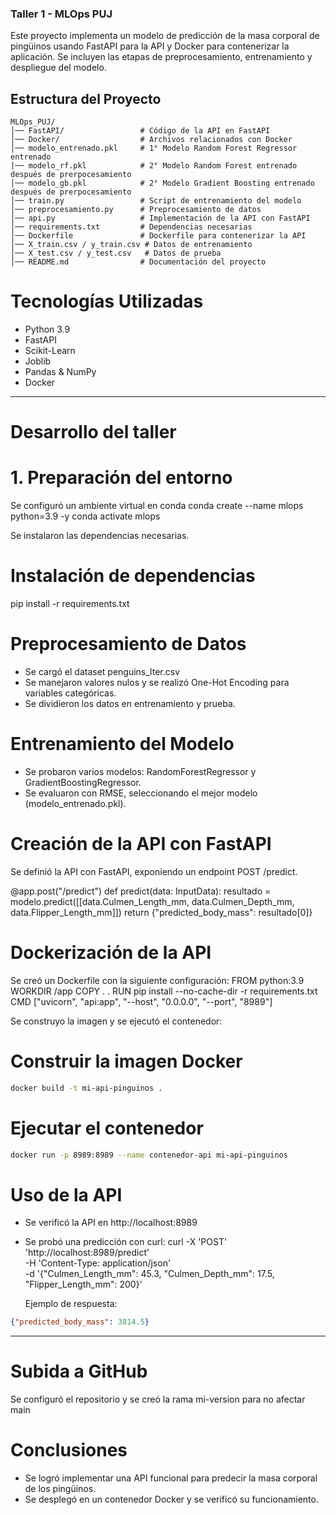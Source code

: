### Taller 1 - MLOps PUJ

Este proyecto implementa un modelo de predicción de la masa corporal de pingüinos usando FastAPI para la API y Docker para contenerizar la aplicación. Se incluyen las etapas de preprocesamiento, entrenamiento y despliegue del modelo.

## Estructura del Proyecto

```
MLOps_PUJ/
│── FastAPI/                 # Código de la API en FastAPI
│── Docker/                  # Archivos relacionados con Docker
│── modelo_entrenado.pkl     # 1° Modelo Random Forest Regressor entrenado 
|── modelo_rf.pkl            # 2° Modelo Random Forest entrenado después de prerpocesamiento
│── modelo_gb.pkl            # 2° Modelo Gradient Boosting entrenado después de prerpocesamiento
│── train.py                 # Script de entrenamiento del modelo
│── preprocesamiento.py      # Preprocesamiento de datos
│── api.py                   # Implementación de la API con FastAPI
│── requirements.txt         # Dependencias necesarias
│── Dockerfile               # Dockerfile para contenerizar la API
│── X_train.csv / y_train.csv # Datos de entrenamiento
│── X_test.csv / y_test.csv   # Datos de prueba
│── README.md                # Documentación del proyecto
```
# Tecnologías Utilizadas

- Python 3.9
- FastAPI
- Scikit-Learn
- Joblib
- Pandas & NumPy
- Docker

---
# Desarrollo del taller
# 1. Preparación del entorno
Se configuró un ambiente virtual en conda
conda create --name mlops python=3.9 -y
conda activate mlops

Se instalaron las dependencias necesarias.
# Instalación de dependencias
pip install -r requirements.txt

# Preprocesamiento de Datos

- Se cargó el dataset penguins_lter.csv
- Se manejaron valores nulos y se realizó One-Hot Encoding para variables categóricas.
- Se dividieron los datos en entrenamiento y prueba.

# Entrenamiento del Modelo

- Se probaron varios modelos: RandomForestRegressor y GradientBoostingRegressor.
- Se evaluaron con RMSE, seleccionando el mejor modelo (modelo_entrenado.pkl).

# Creación de la API con FastAPI

Se definió la API con FastAPI, exponiendo un endpoint POST /predict.

@app.post("/predict")
def predict(data: InputData):
    resultado = modelo.predict([[data.Culmen_Length_mm, data.Culmen_Depth_mm, data.Flipper_Length_mm]])
    return {"predicted_body_mass": resultado[0]}

# Dockerización de la API
Se creó un Dockerfile con la siguiente configuración:
FROM python:3.9
WORKDIR /app
COPY . .
RUN pip install --no-cache-dir -r requirements.txt
CMD ["uvicorn", "api:app", "--host", "0.0.0.0", "--port", "8989"]

Se construyo la imagen y se ejecutó el contenedor:

# Construir la imagen Docker
```sh
docker build -t mi-api-pinguinos .
```
# Ejecutar el contenedor
```sh
docker run -p 8989:8989 --name contenedor-api mi-api-pinguinos
```
# Uso de la API
- Se verificó la API en http://localhost:8989
- Se probó una predicción con curl:
curl -X 'POST' 'http://localhost:8989/predict' \
     -H 'Content-Type: application/json' \
     -d '{"Culmen_Length_mm": 45.3, "Culmen_Depth_mm": 17.5, "Flipper_Length_mm": 200}'

  Ejemplo de respuesta:
```json
{"predicted_body_mass": 3814.5}
```
---
# Subida a GitHub

Se configuró el repositorio y se creó la rama mi-version para no afectar main

 # Conclusiones

- Se logró implementar una API funcional para predecir la masa corporal de los pingüinos.
- Se desplegó en un contenedor Docker y se verificó su funcionamiento.
